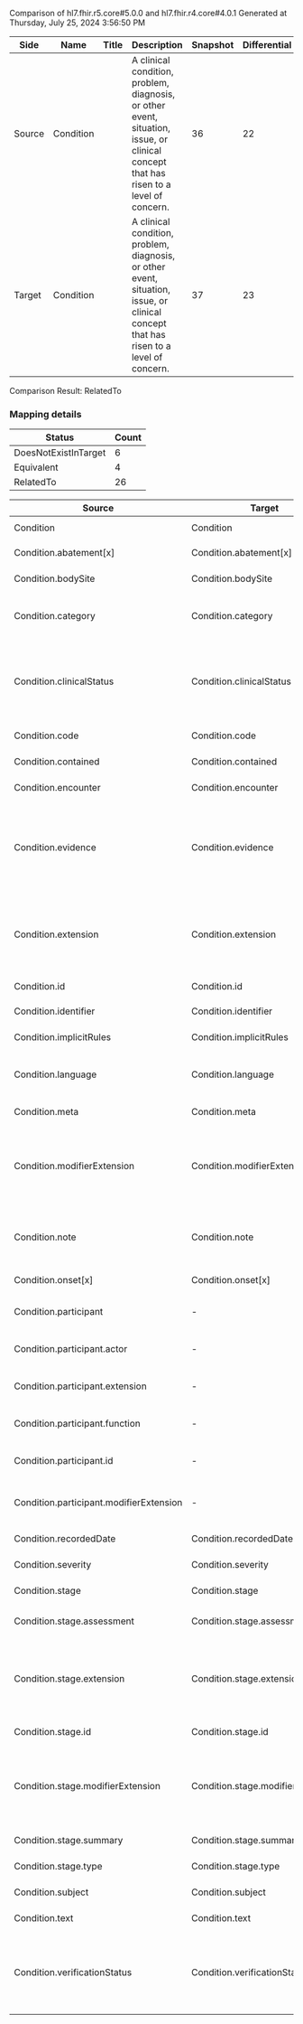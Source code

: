 Comparison of hl7.fhir.r5.core#5.0.0 and hl7.fhir.r4.core#4.0.1
Generated at Thursday, July 25, 2024 3:56:50 PM

| Side | Name | Title | Description | Snapshot | Differential |
| --- | --- | --- | --- | --- | --- |
| Source | Condition |  | A clinical condition, problem, diagnosis, or other event, situation, issue, or clinical concept that has risen to a level of concern. | 36 | 22 |
| Target | Condition |  | A clinical condition, problem, diagnosis, or other event, situation, issue, or clinical concept that has risen to a level of concern. | 37 | 23 |


Comparison Result: RelatedTo


### Mapping details

| Status | Count |
| ------ | ----- |
DoesNotExistInTarget | 6 |
Equivalent | 4 |
RelatedTo | 26 |


| Source | Target | Status | Message |
| ------ | ------ | ------ | ------- |
| Condition | Condition | Equivalent | R5 `Condition` maps as Equivalent to R4 `Condition` |
| Condition.abatement[x] | Condition.abatement[x] | Equivalent | R5 `Condition.abatement[x]` maps as Equivalent to R4 `Condition.abatement[x]` |
| Condition.bodySite | Condition.bodySite | Equivalent | R5 `Condition.bodySite` maps as Equivalent to R4 `Condition.bodySite` |
| Condition.category | Condition.category | RelatedTo | R5 `Condition.category` maps as RelatedTo to R4 `Condition.category` - category changed the binding strength from Preferred to Extensible |
| Condition.clinicalStatus | Condition.clinicalStatus | Equivalent | R5 `Condition.clinicalStatus` maps as Equivalent to R4 `Condition.clinicalStatus` - clinicalStatus has compatible required binding for non-code type: http://hl7.org/fhir/ValueSet/condition-clinical|5.0.0 and http://hl7.org/fhir/ValueSet/condition-clinical|4.0.1 (Equivalent) |
| Condition.code | Condition.code | Equivalent | R5 `Condition.code` maps as Equivalent to R4 `Condition.code` |
| Condition.contained | Condition.contained | Equivalent | R5 `Condition.contained` maps as Equivalent to R4 `Condition.contained` |
| Condition.encounter | Condition.encounter | Equivalent | R5 `Condition.encounter` maps as Equivalent to R4 `Condition.encounter` |
| Condition.evidence | Condition.evidence | RelatedTo | R5 `Condition.evidence` maps as RelatedTo to R4 `Condition.evidence` - evidence removed a binding requirement - Example http://hl7.org/fhir/ValueSet/clinical-findings; evidence has change due to type change: R5 evidence CodeableReference has no equivalent or mapped type in R4 evidence |
| Condition.extension | Condition.extension | SourceIsBroaderThanTarget | R5 `Condition.extension` maps as SourceIsBroaderThanTarget to R4 `Condition.extension` - extension has change due to type change: R5 `extension` `Extension` maps as SourceIsBroaderThanTarget for R4 `extension` |
| Condition.id | Condition.id | Equivalent | R5 `Condition.id` maps as Equivalent to R4 `Condition.id` |
| Condition.identifier | Condition.identifier | Equivalent | R5 `Condition.identifier` maps as Equivalent to R4 `Condition.identifier` |
| Condition.implicitRules | Condition.implicitRules | Equivalent | R5 `Condition.implicitRules` maps as Equivalent to R4 `Condition.implicitRules` |
| Condition.language | Condition.language | RelatedTo | R5 `Condition.language` maps as RelatedTo to R4 `Condition.language` - language changed the binding strength from Required to Preferred |
| Condition.meta | Condition.meta | Equivalent | R5 `Condition.meta` maps as Equivalent to R4 `Condition.meta` |
| Condition.modifierExtension | Condition.modifierExtension | SourceIsBroaderThanTarget | R5 `Condition.modifierExtension` maps as SourceIsBroaderThanTarget to R4 `Condition.modifierExtension` - modifierExtension has change due to type change: R5 `modifierExtension` `Extension` maps as SourceIsBroaderThanTarget for R4 `modifierExtension` |
| Condition.note | Condition.note | SourceIsBroaderThanTarget | R5 `Condition.note` maps as SourceIsBroaderThanTarget to R4 `Condition.note` - note has change due to type change: R5 `note` `Annotation` maps as SourceIsBroaderThanTarget for R4 `note` |
| Condition.onset[x] | Condition.onset[x] | Equivalent | R5 `Condition.onset[x]` maps as Equivalent to R4 `Condition.onset[x]` |
| Condition.participant | - | DoesNotExistInTarget | R5 `Condition.participant` does not appear in the target and has no mapping for `Condition`. |
| Condition.participant.actor | - | DoesNotExistInTarget | R5 `Condition.participant.actor` does not appear in the target and has no mapping for `Condition`. |
| Condition.participant.extension | - | DoesNotExistInTarget | R5 `Condition.participant.extension` does not appear in the target and has no mapping for `Condition`. |
| Condition.participant.function | - | DoesNotExistInTarget | R5 `Condition.participant.function` does not appear in the target and has no mapping for `Condition`. |
| Condition.participant.id | - | DoesNotExistInTarget | R5 `Condition.participant.id` does not appear in the target and has no mapping for `Condition`. |
| Condition.participant.modifierExtension | - | DoesNotExistInTarget | R5 `Condition.participant.modifierExtension` does not appear in the target and has no mapping for `Condition`. |
| Condition.recordedDate | Condition.recordedDate | Equivalent | R5 `Condition.recordedDate` maps as Equivalent to R4 `Condition.recordedDate` |
| Condition.severity | Condition.severity | Equivalent | R5 `Condition.severity` maps as Equivalent to R4 `Condition.severity` |
| Condition.stage | Condition.stage | Equivalent | R5 `Condition.stage` maps as Equivalent to R4 `Condition.stage` |
| Condition.stage.assessment | Condition.stage.assessment | Equivalent | R5 `Condition.stage.assessment` maps as Equivalent to R4 `Condition.stage.assessment` |
| Condition.stage.extension | Condition.stage.extension | SourceIsBroaderThanTarget | R5 `Condition.stage.extension` maps as SourceIsBroaderThanTarget to R4 `Condition.stage.extension` - extension has change due to type change: R5 `extension` `Extension` maps as SourceIsBroaderThanTarget for R4 `extension` |
| Condition.stage.id | Condition.stage.id | Equivalent | R5 `Condition.stage.id` maps as Equivalent to R4 `Condition.stage.id` |
| Condition.stage.modifierExtension | Condition.stage.modifierExtension | SourceIsBroaderThanTarget | R5 `Condition.stage.modifierExtension` maps as SourceIsBroaderThanTarget to R4 `Condition.stage.modifierExtension` - modifierExtension has change due to type change: R5 `modifierExtension` `Extension` maps as SourceIsBroaderThanTarget for R4 `modifierExtension` |
| Condition.stage.summary | Condition.stage.summary | Equivalent | R5 `Condition.stage.summary` maps as Equivalent to R4 `Condition.stage.summary` |
| Condition.stage.type | Condition.stage.type | Equivalent | R5 `Condition.stage.type` maps as Equivalent to R4 `Condition.stage.type` |
| Condition.subject | Condition.subject | Equivalent | R5 `Condition.subject` maps as Equivalent to R4 `Condition.subject` |
| Condition.text | Condition.text | Equivalent | R5 `Condition.text` maps as Equivalent to R4 `Condition.text` |
| Condition.verificationStatus | Condition.verificationStatus | Equivalent | R5 `Condition.verificationStatus` maps as Equivalent to R4 `Condition.verificationStatus` - verificationStatus has compatible required binding for non-code type: http://hl7.org/fhir/ValueSet/condition-ver-status|5.0.0 and http://hl7.org/fhir/ValueSet/condition-ver-status|4.0.1 (Equivalent) |

